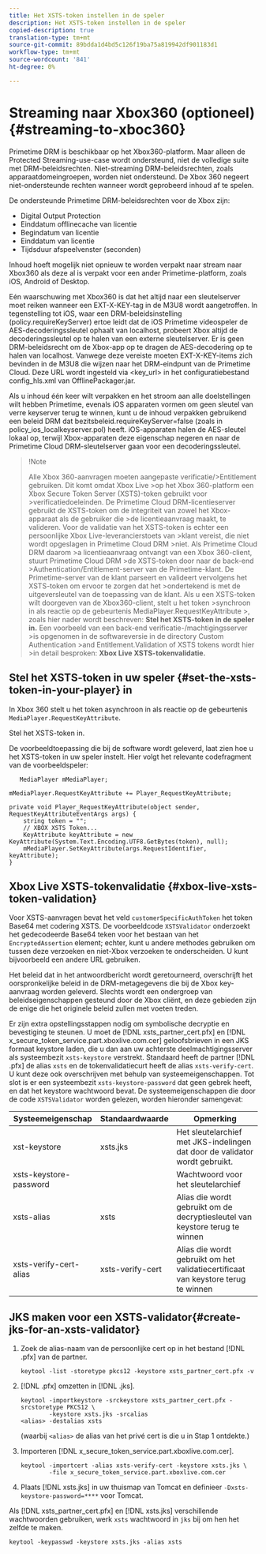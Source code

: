 ```yaml
---
title: Het XSTS-token instellen in de speler
description: Het XSTS-token instellen in de speler
copied-description: true
translation-type: tm+mt
source-git-commit: 89bdda1d4bd5c126f19ba75a819942df901183d1
workflow-type: tm+mt
source-wordcount: '841'
ht-degree: 0%

---
```



# Streaming naar Xbox360 (optioneel) {#streaming-to-xboc360}

Primetime DRM is beschikbaar op het Xbox360-platform. Maar alleen de Protected Streaming-use-case wordt ondersteund, niet de volledige suite met DRM-beleidsrechten. Niet-streaming DRM-beleidsrechten, zoals apparaatdomeingroepen, worden niet ondersteund. De Xbox 360 negeert niet-ondersteunde rechten wanneer wordt geprobeerd inhoud af te spelen.

De ondersteunde Primetime DRM-beleidsrechten voor de Xbox zijn:
* Digital Output Protection
* Einddatum offlinecache van licentie
* Begindatum van licentie
* Einddatum van licentie
* Tijdsduur afspeelvenster (seconden)

Inhoud hoeft mogelijk niet opnieuw te worden verpakt naar stream naar Xbox360 als deze al is verpakt voor een ander Primetime-platform, zoals iOS, Android of Desktop.

Eén waarschuwing met Xbox360 is dat het altijd naar een sleutelserver moet reiken wanneer een EXT-X-KEY-tag in de M3U8 wordt aangetroffen. In tegenstelling tot iOS, waar een DRM-beleidsinstelling (policy.requireKeyServer) ertoe leidt dat de iOS Primetime videospeler de AES-decoderingssleutel ophaalt van localhost, probeert Xbox altijd de decoderingssleutel op te halen van een externe sleutelserver. Er is geen DRM-beleidsrecht om de Xbox-app op te dragen de AES-decodering op te halen
van localhost. Vanwege deze vereiste moeten EXT-X-KEY-items zich bevinden in de M3U8 die wijzen naar het DRM-eindpunt van de Primetime Cloud. Deze URL wordt ingesteld via &lt;key_url> in het configuratiebestand config_hls.xml van OfflinePackager.jar.

Als u inhoud één keer wilt verpakken en het stroom aan alle doelstellingen wilt hebben Primetime, evenals iOS apparaten vormen om geen sleutel van verre keyserver terug te winnen, kunt u de inhoud verpakken gebruikend een beleid DRM dat bezitsbeleid.requireKeyServer=false (zoals in policy_ios_localkeyserver.pol) heeft. iOS-apparaten halen de AES-sleutel lokaal op, terwijl Xbox-apparaten deze eigenschap negeren en naar de Primetime Cloud DRM-sleutelserver gaan
voor een decoderingssleutel.

>!Note
>
>Alle Xbox 360-aanvragen moeten aangepaste verificatie/>Entitlement gebruiken. Dit komt omdat Xbox Live >op het Xbox 360-platform een Xbox Secure Token Server (XSTS)-token gebruikt voor >verificatiedoeleinden.
>De Primetime Cloud DRM-licentieserver gebruikt de XSTS-token om de integriteit van zowel het Xbox-apparaat als de gebruiker die >de licentieaanvraag maakt, te valideren. Voor de validatie van het XSTS-token is echter een persoonlijke Xbox Live-leverancierstoets van >klant vereist, die niet wordt opgeslagen in Primetime Cloud DRM >niet. Als Primetime Cloud DRM daarom >a licentieaanvraag ontvangt van een Xbox 360-client, stuurt Primetime Cloud DRM >de XSTS-token door naar de back-end >Authentication/Entitlement-server van de Primetime-klant. De Primetime-server van de klant
>parseert en valideert vervolgens het XSTS-token om ervoor te zorgen dat het >ondertekend is met de uitgeversleutel van de toepassing van de klant.
>Als u een XSTS-token wilt doorgeven van de Xbox360-client, stelt u het token >synchroon in als reactie op de gebeurtenis MediaPlayer.RequestKeyAttribute >, zoals hier nader wordt beschreven: **Stel het XSTS-token in de speler in.** Een voorbeeld van een back-end verificatie-/machtigingsserver >is opgenomen in de softwareversie in de directory Custom Authentication >and Entitlement.Validation of XSTS tokens wordt hier >in detail besproken:  **Xbox Live XSTS-tokenvalidatie.**


## Stel het XSTS-token in uw speler {#set-the-xsts-token-in-your-player} in

In Xbox 360 stelt u het token asynchroon in als reactie op de gebeurtenis `MediaPlayer.RequestKeyAttribute`.

Stel het XSTS-token in.

De voorbeeldtoepassing die bij de software wordt geleverd, laat zien hoe u het XSTS-token in uw speler instelt. Hier volgt het relevante codefragment van de voorbeeldspeler:

```
   MediaPlayer mMediaPlayer;  
 
mMediaPlayer.RequestKeyAttribute += Player_RequestKeyAttribute;  
 
private void Player_RequestKeyAttribute(object sender, RequestKeyAttributeEventArgs args) {  
    string token = "";  
    // XBOX XSTS Token...  
    KeyAttribute keyAttribute = new KeyAttribute(System.Text.Encoding.UTF8.GetBytes(token), null);  
    mMediaPlayer.SetKeyAttribute(args.RequestIdentifier, keyAttribute);  
} 
```

## Xbox Live XSTS-tokenvalidatie {#xbox-live-xsts-token-validation}

Voor XSTS-aanvragen bevat het veld `customerSpecificAuthToken` het token Base64 met codering XSTS. De voorbeeldcode `XSTSValidator` onderzoekt het gedecodeerde Base64 teken voor het bestaan van het `EncryptedAssertion` element; echter, kunt u andere methodes gebruiken om tussen deze verzoeken en niet-Xbox verzoeken te onderscheiden. U kunt bijvoorbeeld een andere URL gebruiken.

Het beleid dat in het antwoordbericht wordt geretourneerd, overschrijft het oorspronkelijke beleid in de DRM-metagegevens die bij de Xbox key-aanvraag worden geleverd. Slechts wordt een ondergroep van beleidseigenschappen gesteund door de Xbox cliënt, en deze gebieden zijn de enige die het originele beleid zullen met voeten treden.

Er zijn extra opstellingsstappen nodig om symbolische decryptie en bevestiging te steunen. U moet de [!DNL xsts_partner_cert.pfx] en [!DNL x_secure_token_service.part.xboxlive.com.cer] geloofsbrieven in een JKS formaat keystore laden, die u dan aan uw achterste deelmachtigingsserver als systeembezit `xsts-keystore` verstrekt. Standaard heeft de partner [!DNL .pfx] de alias `xsts` en de tokenvalidatiecurt heeft de alias `xsts-verify-cert`. U kunt deze ook overschrijven met behulp van systeemeigenschappen. Tot slot is er een systeembezit `xsts-keystore-password` dat geen gebrek heeft, en dat het keystore wachtwoord bevat. De systeemeigenschappen die door de code `XSTSValidator` worden gelezen, worden hieronder samengevat:

| Systeemeigenschap | Standaardwaarde | Opmerking |
|---|---|---|
| xst-keystore | xsts.jks | Het sleutelarchief met JKS-indelingen dat door de validator wordt gebruikt. |
| xsts-keystore-password |  | Wachtwoord voor het sleutelarchief |
| xsts-alias | xsts | Alias die wordt gebruikt om de decryptiesleutel van keystore terug te winnen |
| xsts-verify-cert-alias | xsts-verify-cert | Alias die wordt gebruikt om het validatiecertificaat van keystore terug te winnen |

## JKS maken voor een XSTS-validator{#create-jks-for-an-xsts-validator}

1. Zoek de alias-naam van de persoonlijke cert op in het bestand [!DNL .pfx] van de partner.

   ```
   keytool -list -storetype pkcs12 -keystore xsts_partner_cert.pfx -v 
   ```

1. [!DNL .pfx] omzetten in [!DNL .jks].

   ```
   keytool -importkeystore -srckeystore xsts_partner_cert.pfx -srcstoretype PKCS12 \  
           -keystore xsts.jks -srcalias  
   <alias> -destalias xsts
   ```

   (waarbij `<alias>` de alias van het privé cert is die u in Stap 1 ontdekte.)
1. Importeren [!DNL x_secure_token_service.part.xboxlive.com.cer].

   ```
   keytool -importcert -alias xsts-verify-cert -keystore xsts.jks \  
           -file x_secure_token_service.part.xboxlive.com.cer 
   ```

1. Plaats [!DNL xsts.jks] in uw thuismap van Tomcat en definieer `-Dxsts-keystore-password=****` voor Tomcat.

Als [!DNL xsts_partner_cert.pfx] en [!DNL xsts.jks] verschillende wachtwoorden gebruiken, werk `xsts` wachtwoord in `jks` bij om hen het zelfde te maken.

```
keytool -keypasswd -keystore xsts.jks -alias xsts 
```

